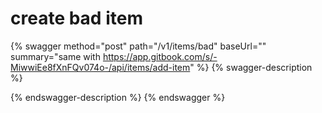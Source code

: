 # create bad item

{% swagger method="post" path="/v1/items/bad" baseUrl="" summary="same with https://app.gitbook.com/s/-MiwwiEe8fXnFQv074o-/api/items/add-item" %}
{% swagger-description %}

{% endswagger-description %}
{% endswagger %}
